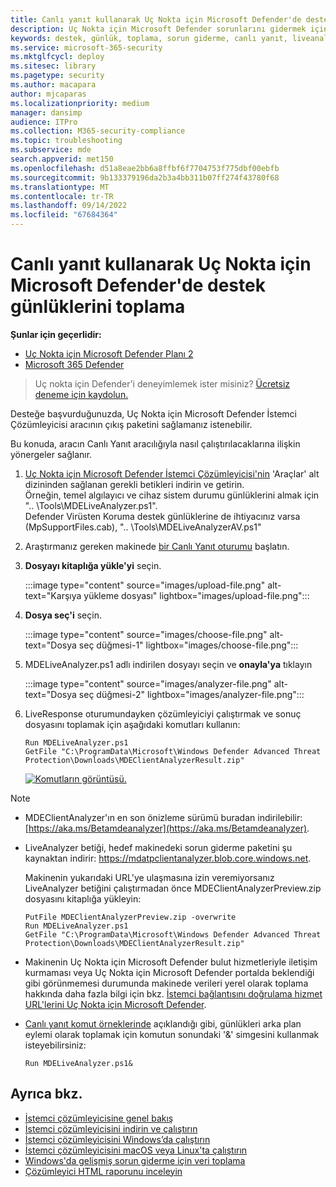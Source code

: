 ```yaml
---
title: Canlı yanıt kullanarak Uç Nokta için Microsoft Defender'de destek günlüklerini toplama
description: Uç Nokta için Microsoft Defender sorunlarını gidermek için canlı yanıt kullanarak günlükleri toplamayı öğrenin
keywords: destek, günlük, toplama, sorun giderme, canlı yanıt, liveanalyzer, çözümleyici, canlı, yanıt
ms.service: microsoft-365-security
ms.mktglfcycl: deploy
ms.sitesec: library
ms.pagetype: security
ms.author: macapara
author: mjcaparas
ms.localizationpriority: medium
manager: dansimp
audience: ITPro
ms.collection: M365-security-compliance
ms.topic: troubleshooting
ms.subservice: mde
search.appverid: met150
ms.openlocfilehash: d51a8eae2bb6a8ffbf6f7704753f775dbf00ebfb
ms.sourcegitcommit: 9b133379196da2b3a4bb311b07ff274f43780f68
ms.translationtype: MT
ms.contentlocale: tr-TR
ms.lasthandoff: 09/14/2022
ms.locfileid: "67684364"
---
```

# <a name="collect-support-logs-in-microsoft-defender-for-endpoint-using-live-response"></a>Canlı yanıt kullanarak Uç Nokta için Microsoft Defender'de destek günlüklerini toplama


**Şunlar için geçerlidir:**
- [Uç Nokta için Microsoft Defender Planı 2](https://go.microsoft.com/fwlink/?linkid=2154037)
- [Microsoft 365 Defender](https://go.microsoft.com/fwlink/?linkid=2118804)

> Uç nokta için Defender'i deneyimlemek ister misiniz? [Ücretsiz deneme için kaydolun.](https://signup.microsoft.com/create-account/signup?products=7f379fee-c4f9-4278-b0a1-e4c8c2fcdf7e&ru=https://aka.ms/MDEp2OpenTrial?ocid=docs-wdatp-pullalerts-abovefoldlink)


Desteğe başvurduğunuzda, Uç Nokta için Microsoft Defender İstemci Çözümleyicisi aracının çıkış paketini sağlamanız istenebilir.

Bu konuda, aracın Canlı Yanıt aracılığıyla nasıl çalıştırılacaklarına ilişkin yönergeler sağlanır.

1. [Uç Nokta için Microsoft Defender İstemci Çözümleyicisi'nin](https://aka.ms/BetaMDEAnalyzer) 'Araçlar' alt dizininden sağlanan gerekli betikleri indirin ve getirin. <br>
Örneğin, temel algılayıcı ve cihaz sistem durumu günlüklerini almak için ".. \Tools\MDELiveAnalyzer.ps1".<br>
Defender Virüsten Koruma destek günlüklerine de ihtiyacınız varsa (MpSupportFiles.cab), ".. \Tools\MDELiveAnalyzerAV.ps1" 

2. Araştırmanız gereken makinede [bir Canlı Yanıt oturumu](live-response.md#initiate-a-live-response-session-on-a-device) başlatın.

3. **Dosyayı kitaplığa yükle'yi** seçin.

   :::image type="content" source="images/upload-file.png" alt-text="Karşıya yükleme dosyası" lightbox="images/upload-file.png":::

4. **Dosya seç'i** seçin.

   :::image type="content" source="images/choose-file.png" alt-text="Dosya seç düğmesi-1" lightbox="images/choose-file.png":::

5. MDELiveAnalyzer.ps1 adlı indirilen dosyayı seçin ve **onayla'ya** tıklayın

   :::image type="content" source="images/analyzer-file.png" alt-text="Dosya seç düğmesi-2" lightbox="images/analyzer-file.png":::

6. LiveResponse oturumundayken çözümleyiciyi çalıştırmak ve sonuç dosyasını toplamak için aşağıdaki komutları kullanın:

    ```console
    Run MDELiveAnalyzer.ps1
    GetFile "C:\ProgramData\Microsoft\Windows Defender Advanced Threat Protection\Downloads\MDEClientAnalyzerResult.zip"
    ```

    [![Komutların görüntüsü.](images/analyzer-commands.png)](images/analyzer-commands.png#lightbox)

> [!NOTE]
>
> - MDEClientAnalyzer'ın en son önizleme sürümü buradan indirilebilir: [https://aka.ms/Betamdeanalyzer](https://aka.ms/Betamdeanalyzer).
>
> - LiveAnalyzer betiği, hedef makinedeki sorun giderme paketini şu kaynaktan indirir: https://mdatpclientanalyzer.blob.core.windows.net.
>
>   Makinenin yukarıdaki URL'ye ulaşmasına izin veremiyorsanız LiveAnalyzer betiğini çalıştırmadan önce MDEClientAnalyzerPreview.zip dosyasını kitaplığa yükleyin:
>
>   ```console
>   PutFile MDEClientAnalyzerPreview.zip -overwrite
>   Run MDELiveAnalyzer.ps1
>   GetFile "C:\ProgramData\Microsoft\Windows Defender Advanced Threat Protection\Downloads\MDEClientAnalyzerResult.zip"
>   ```
>
> - Makinenin Uç Nokta için Microsoft Defender bulut hizmetleriyle iletişim kurmaması veya Uç Nokta için Microsoft Defender portalda beklendiği gibi görünmemesi durumunda makinede verileri yerel olarak toplama hakkında daha fazla bilgi için bkz. [İstemci bağlantısını doğrulama hizmet URL'lerini Uç Nokta için Microsoft Defender](configure-proxy-internet.md#verify-client-connectivity-to-microsoft-defender-for-endpoint-service-urls).
> 
> - [Canlı yanıt komut örneklerinde](live-response-command-examples.md) açıklandığı gibi, günlükleri arka plan eylemi olarak toplamak için komutun sonundaki '&' simgesini kullanmak isteyebilirsiniz:
>   ```console
>   Run MDELiveAnalyzer.ps1&
>   ```


## <a name="see-also"></a>Ayrıca bkz.
- [İstemci çözümleyicisine genel bakış](overview-client-analyzer.md)
- [İstemci çözümleyicisini indirin ve çalıştırın](download-client-analyzer.md)
- [İstemci çözümleyicisini Windows’da çalıştırın](run-analyzer-windows.md)
- [İstemci çözümleyicisini macOS veya Linux'ta çalıştırın](run-analyzer-macos-linux.md)
- [Windows'da gelişmiş sorun giderme için veri toplama](data-collection-analyzer.md)
- [Çözümleyici HTML raporunu inceleyin](analyzer-report.md)

